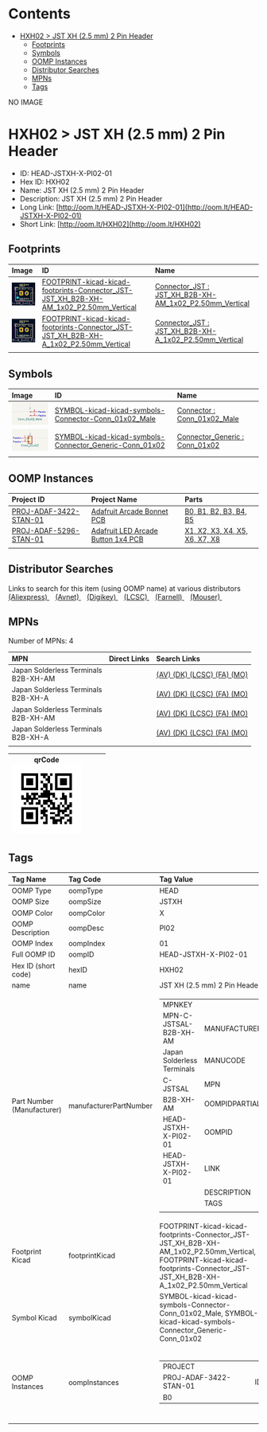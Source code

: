 



Contents
========

* [HXH02 > JST XH (2.5 mm) 2 Pin Header](#hxh02--jst-xh-25-mm-2-pin-header)
	* [Footprints](#footprints)
	* [Symbols](#symbols)
	* [OOMP Instances](#oomp-instances)
	* [Distributor Searches](#distributor-searches)
	* [MPNs](#mpns)
	* [Tags](#tags)
  
NO IMAGE  
# HXH02 > JST XH (2.5 mm) 2 Pin Header

- ID: HEAD-JSTXH-X-PI02-01
- Hex ID: HXH02
- Name: JST XH (2.5 mm) 2 Pin Header
- Description: JST XH (2.5 mm) 2 Pin Header
- Long Link: [http://oom.lt/HEAD-JSTXH-X-PI02-01](http://oom.lt/HEAD-JSTXH-X-PI02-01)
- Short Link: [http://oom.lt/HXH02](http://oom.lt/HXH02)

## Footprints
  

|Image|ID|Name|
| :--- | :--- | :--- |
|[![](https://raw.githubusercontent.com/oomlout/oomlout_OOMP_eda_V2/main/FOOTPRINT/kicad/kicad-footprints/Connector_JST/JST_XH_B2B-XH-AM_1x02_P2.50mm_Vertical/image_140.png)](https://github.com/oomlout/oomlout_OOMP_eda_V2/tree/main/FOOTPRINT/kicad/kicad-footprints/Connector_JST/JST_XH_B2B-XH-AM_1x02_P2.50mm_Vertical/)|[FOOTPRINT-kicad-kicad-footprints-Connector_JST-JST_XH_B2B-XH-AM_1x02_P2.50mm_Vertical](https://github.com/oomlout/oomlout_OOMP_eda_V2/tree/main/FOOTPRINT/kicad/kicad-footprints/Connector_JST/JST_XH_B2B-XH-AM_1x02_P2.50mm_Vertical/)|[Connector_JST : JST_XH_B2B-XH-AM_1x02_P2.50mm_Vertical](https://github.com/oomlout/oomlout_OOMP_eda_V2/tree/main/FOOTPRINT/kicad/kicad-footprints/Connector_JST/JST_XH_B2B-XH-AM_1x02_P2.50mm_Vertical/)|
|[![](https://raw.githubusercontent.com/oomlout/oomlout_OOMP_eda_V2/main/FOOTPRINT/kicad/kicad-footprints/Connector_JST/JST_XH_B2B-XH-A_1x02_P2.50mm_Vertical/image_140.png)](https://github.com/oomlout/oomlout_OOMP_eda_V2/tree/main/FOOTPRINT/kicad/kicad-footprints/Connector_JST/JST_XH_B2B-XH-A_1x02_P2.50mm_Vertical/)|[FOOTPRINT-kicad-kicad-footprints-Connector_JST-JST_XH_B2B-XH-A_1x02_P2.50mm_Vertical](https://github.com/oomlout/oomlout_OOMP_eda_V2/tree/main/FOOTPRINT/kicad/kicad-footprints/Connector_JST/JST_XH_B2B-XH-A_1x02_P2.50mm_Vertical/)|[Connector_JST : JST_XH_B2B-XH-A_1x02_P2.50mm_Vertical](https://github.com/oomlout/oomlout_OOMP_eda_V2/tree/main/FOOTPRINT/kicad/kicad-footprints/Connector_JST/JST_XH_B2B-XH-A_1x02_P2.50mm_Vertical/)|
||||

## Symbols
  

|Image|ID|Name|
| :--- | :--- | :--- |
|[![](https://raw.githubusercontent.com/oomlout/oomlout_OOMP_eda_V2/main/SYMBOL/kicad/kicad-symbols/Connector/Conn_01x02_Male/image_140.png)](https://github.com/oomlout/oomlout_OOMP_eda_V2/tree/main/SYMBOL/kicad/kicad-symbols/Connector/Conn_01x02_Male/)|[SYMBOL-kicad-kicad-symbols-Connector-Conn_01x02_Male](https://github.com/oomlout/oomlout_OOMP_eda_V2/tree/main/SYMBOL/kicad/kicad-symbols/Connector/Conn_01x02_Male/)|[Connector : Conn_01x02_Male](https://github.com/oomlout/oomlout_OOMP_eda_V2/tree/main/SYMBOL/kicad/kicad-symbols/Connector/Conn_01x02_Male/)|
|[![](https://raw.githubusercontent.com/oomlout/oomlout_OOMP_eda_V2/main/SYMBOL/kicad/kicad-symbols/Connector_Generic/Conn_01x02/image_140.png)](https://github.com/oomlout/oomlout_OOMP_eda_V2/tree/main/SYMBOL/kicad/kicad-symbols/Connector_Generic/Conn_01x02/)|[SYMBOL-kicad-kicad-symbols-Connector_Generic-Conn_01x02](https://github.com/oomlout/oomlout_OOMP_eda_V2/tree/main/SYMBOL/kicad/kicad-symbols/Connector_Generic/Conn_01x02/)|[Connector_Generic : Conn_01x02](https://github.com/oomlout/oomlout_OOMP_eda_V2/tree/main/SYMBOL/kicad/kicad-symbols/Connector_Generic/Conn_01x02/)|
||||

## OOMP Instances
  

|Project ID|Project Name|Parts|
| :--- | :--- | :--- |
|[PROJ-ADAF-3422-STAN-01](https://github.com/oomlout/oomlout_OOMP_projects_V2/tree/main/PROJ/ADAF/3422/STAN/01/)|[Adafruit Arcade Bonnet PCB](https://github.com/oomlout/oomlout_OOMP_projects_V2/tree/main/PROJ/ADAF/3422/STAN/01/)|[B0, B1, B2, B3, B4, B5](https://github.com/oomlout/oomlout_OOMP_projects_V2/tree/main/PROJ/ADAF/3422/STAN/01/)|
|[PROJ-ADAF-5296-STAN-01](https://github.com/oomlout/oomlout_OOMP_projects_V2/tree/main/PROJ/ADAF/5296/STAN/01/)|[Adafruit LED Arcade Button 1x4 PCB](https://github.com/oomlout/oomlout_OOMP_projects_V2/tree/main/PROJ/ADAF/5296/STAN/01/)|[X1, X2, X3, X4, X5, X6, X7, X8](https://github.com/oomlout/oomlout_OOMP_projects_V2/tree/main/PROJ/ADAF/5296/STAN/01/)|
||||

## Distributor Searches
  
Links to search for this item (using OOMP name) at various distributors  
[(Aliexpress) ](https://www.aliexpress.com/wholesale?SearchText=1117JST+XH+2.5+mm+2+Pin+Header)&nbsp;&nbsp;&nbsp;[(Avnet) ](https://www.avnet.com/shop/us/search/JST+XH+2.5+mm+2+Pin+Header)&nbsp;&nbsp;&nbsp;[(Digikey) ](https://www.digikey.co.uk/en/products/result?s=JST+XH+2.5+mm+2+Pin+Header)&nbsp;&nbsp;&nbsp;[(LCSC) ](https://www.lcsc.com/search?q=JST+XH+2.5+mm+2+Pin+Header)&nbsp;&nbsp;&nbsp;[(Farnell) ](https://uk.farnell.com/search?st=JST+XH+2.5+mm+2+Pin+Header)&nbsp;&nbsp;&nbsp;[(Mouser) ](https://www.mouser.com/c/?q=JST+XH+2.5+mm+2+Pin+Header)&nbsp;&nbsp;&nbsp;
## MPNs
  
Number of MPNs: 4  

|MPN|Direct Links|Search Links|
| :--- | :--- | :--- |
|Japan Solderless Terminals<br>B2B-XH-AM||[(AV) ](https://www.avnet.com/shop/us/search/B2B-XH-AM)[(DK) ](https://www.digikey.co.uk/products/en?keywords=B2B-XH-AM)[(LCSC) ](https://www.lcsc.com/search?q=B2B-XH-AM)[(FA) ](https://uk.farnell.com/search?st=B2B-XH-AM)[(MO) ](https://www.mouser.com/c/?q=B2B-XH-AM)|
|Japan Solderless Terminals<br>B2B-XH-A||[(AV) ](https://www.avnet.com/shop/us/search/B2B-XH-A)[(DK) ](https://www.digikey.co.uk/products/en?keywords=B2B-XH-A)[(LCSC) ](https://www.lcsc.com/search?q=B2B-XH-A)[(FA) ](https://uk.farnell.com/search?st=B2B-XH-A)[(MO) ](https://www.mouser.com/c/?q=B2B-XH-A)|
|Japan Solderless Terminals<br>B2B-XH-AM||[(AV) ](https://www.avnet.com/shop/us/search/B2B-XH-AM)[(DK) ](https://www.digikey.co.uk/products/en?keywords=B2B-XH-AM)[(LCSC) ](https://www.lcsc.com/search?q=B2B-XH-AM)[(FA) ](https://uk.farnell.com/search?st=B2B-XH-AM)[(MO) ](https://www.mouser.com/c/?q=B2B-XH-AM)|
|Japan Solderless Terminals<br>B2B-XH-A||[(AV) ](https://www.avnet.com/shop/us/search/B2B-XH-A)[(DK) ](https://www.digikey.co.uk/products/en?keywords=B2B-XH-A)[(LCSC) ](https://www.lcsc.com/search?q=B2B-XH-A)[(FA) ](https://uk.farnell.com/search?st=B2B-XH-A)[(MO) ](https://www.mouser.com/c/?q=B2B-XH-A)|
||||
  

|qrCode<br>[![](https://raw.githubusercontent.com/oomlout/oomlout_OOMP_parts_V2/main/HEAD/JSTXH/X/PI02/01/qrCode_140.png)](https://github.com/oomlout/oomlout_OOMP_parts_V2/tree/main/HEAD/JSTXH/X/PI02/01/qrCode.png)||||
| :---: | :---: | :---: | :---: |

## Tags
  

|Tag Name|Tag Code|Tag Value|
| :--- | :--- | :--- |
|OOMP Type|oompType|HEAD|
|OOMP Size|oompSize|JSTXH|
|OOMP Color|oompColor|X|
|OOMP Description|oompDesc|PI02|
|OOMP Index|oompIndex|01|
|Full OOMP ID|oompID|HEAD-JSTXH-X-PI02-01|
|Hex ID (short code)|hexID|HXH02|
|name|name|JST XH (2.5 mm) 2 Pin Header|
|Part Number (Manufacturer)|manufacturerPartNumber|<table><tr><td>MPNKEY</td></tr><tr><td> MPN-C-JSTSAL-B2B-XH-AM</td><td> MANUFACTURER</td></tr><tr><td> Japan Solderless Terminals</td><td> MANUCODE</td></tr><tr><td> C-JSTSAL</td><td> MPN</td></tr><tr><td> B2B-XH-AM</td><td> OOMPIDPARTIAL</td></tr><tr><td> HEAD-JSTXH-X-PI02-01</td><td> OOMPID</td></tr><tr><td> HEAD-JSTXH-X-PI02-01</td><td> LINK</td></tr><tr><td> </td><td> DESCRIPTION</td></tr><tr><td> </td><td> TAGS</td></tr><tr><td> </td></tr></table></td><td> <table><tr><td>MPNKEY</td></tr><tr><td> MPN-C-JSTSAL-B2B-XH-A</td><td> MANUFACTURER</td></tr><tr><td> Japan Solderless Terminals</td><td> MANUCODE</td></tr><tr><td> C-JSTSAL</td><td> MPN</td></tr><tr><td> B2B-XH-A</td><td> OOMPIDPARTIAL</td></tr><tr><td> HEAD-JSTXH-X-PI02-01</td><td> OOMPID</td></tr><tr><td> HEAD-JSTXH-X-PI02-01</td><td> LINK</td></tr><tr><td> </td><td> DESCRIPTION</td></tr><tr><td> </td><td> TAGS</td></tr><tr><td> </td></tr></table></td><td> <table><tr><td>MPNKEY</td></tr><tr><td> MPN-C-JSTSAL-B2B-XH-AM</td><td> MANUFACTURER</td></tr><tr><td> Japan Solderless Terminals</td><td> MANUCODE</td></tr><tr><td> C-JSTSAL</td><td> MPN</td></tr><tr><td> B2B-XH-AM</td><td> OOMPIDPARTIAL</td></tr><tr><td> HEAD-JSTXH-X-PI02-01</td><td> OOMPID</td></tr><tr><td> HEAD-JSTXH-X-PI02-01</td><td> LINK</td></tr><tr><td> </td><td> DESCRIPTION</td></tr><tr><td> </td><td> TAGS</td></tr><tr><td> </td></tr></table></td><td> <table><tr><td>MPNKEY</td></tr><tr><td> MPN-C-JSTSAL-B2B-XH-A</td><td> MANUFACTURER</td></tr><tr><td> Japan Solderless Terminals</td><td> MANUCODE</td></tr><tr><td> C-JSTSAL</td><td> MPN</td></tr><tr><td> B2B-XH-A</td><td> OOMPIDPARTIAL</td></tr><tr><td> HEAD-JSTXH-X-PI02-01</td><td> OOMPID</td></tr><tr><td> HEAD-JSTXH-X-PI02-01</td><td> LINK</td></tr><tr><td> </td><td> DESCRIPTION</td></tr><tr><td> </td><td> TAGS</td></tr><tr><td> </td></tr></table>|
|Footprint Kicad|footprintKicad|FOOTPRINT-kicad-kicad-footprints-Connector_JST-JST_XH_B2B-XH-AM_1x02_P2.50mm_Vertical, FOOTPRINT-kicad-kicad-footprints-Connector_JST-JST_XH_B2B-XH-A_1x02_P2.50mm_Vertical|
|Symbol Kicad|symbolKicad|SYMBOL-kicad-kicad-symbols-Connector-Conn_01x02_Male, SYMBOL-kicad-kicad-symbols-Connector_Generic-Conn_01x02|
|OOMP Instances|oompInstances|<table><tr><td>PROJECT</td></tr><tr><td> PROJ-ADAF-3422-STAN-01</td><td> ID</td></tr><tr><td> B0</td></tr></table></td><td> <table><tr><td>PROJECT</td></tr><tr><td> PROJ-ADAF-3422-STAN-01</td><td> ID</td></tr><tr><td> B1</td></tr></table></td><td> <table><tr><td>PROJECT</td></tr><tr><td> PROJ-ADAF-3422-STAN-01</td><td> ID</td></tr><tr><td> B2</td></tr></table></td><td> <table><tr><td>PROJECT</td></tr><tr><td> PROJ-ADAF-3422-STAN-01</td><td> ID</td></tr><tr><td> B3</td></tr></table></td><td> <table><tr><td>PROJECT</td></tr><tr><td> PROJ-ADAF-3422-STAN-01</td><td> ID</td></tr><tr><td> B4</td></tr></table></td><td> <table><tr><td>PROJECT</td></tr><tr><td> PROJ-ADAF-3422-STAN-01</td><td> ID</td></tr><tr><td> B5</td></tr></table></td><td> <table><tr><td>PROJECT</td></tr><tr><td> PROJ-ADAF-5296-STAN-01</td><td> ID</td></tr><tr><td> X1</td></tr></table></td><td> <table><tr><td>PROJECT</td></tr><tr><td> PROJ-ADAF-5296-STAN-01</td><td> ID</td></tr><tr><td> X2</td></tr></table></td><td> <table><tr><td>PROJECT</td></tr><tr><td> PROJ-ADAF-5296-STAN-01</td><td> ID</td></tr><tr><td> X3</td></tr></table></td><td> <table><tr><td>PROJECT</td></tr><tr><td> PROJ-ADAF-5296-STAN-01</td><td> ID</td></tr><tr><td> X4</td></tr></table></td><td> <table><tr><td>PROJECT</td></tr><tr><td> PROJ-ADAF-5296-STAN-01</td><td> ID</td></tr><tr><td> X5</td></tr></table></td><td> <table><tr><td>PROJECT</td></tr><tr><td> PROJ-ADAF-5296-STAN-01</td><td> ID</td></tr><tr><td> X6</td></tr></table></td><td> <table><tr><td>PROJECT</td></tr><tr><td> PROJ-ADAF-5296-STAN-01</td><td> ID</td></tr><tr><td> X7</td></tr></table></td><td> <table><tr><td>PROJECT</td></tr><tr><td> PROJ-ADAF-5296-STAN-01</td><td> ID</td></tr><tr><td> X8</td></tr></table>|
||||
